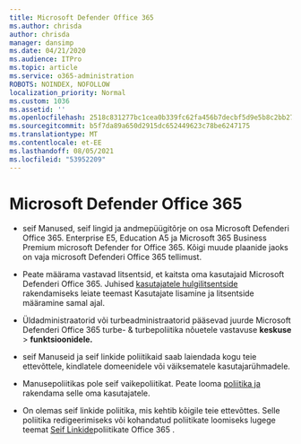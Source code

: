 ```yaml
---
title: Microsoft Defender Office 365
ms.author: chrisda
author: chrisda
manager: dansimp
ms.date: 04/21/2020
ms.audience: ITPro
ms.topic: article
ms.service: o365-administration
ROBOTS: NOINDEX, NOFOLLOW
localization_priority: Normal
ms.custom: 1036
ms.assetid: ''
ms.openlocfilehash: 2518c831277bc1cea0b339fc62fa456b7decbf5d9e5b8c2bb2733fe47c969a81
ms.sourcegitcommit: b5f7da89a650d2915dc652449623c78be6247175
ms.translationtype: MT
ms.contentlocale: et-EE
ms.lasthandoff: 08/05/2021
ms.locfileid: "53952209"
---
```

# <a name="microsoft-defender-for-office-365"></a>Microsoft Defender Office 365

- seif Manused, seif lingid ja andmepüügitõrje on osa Microsoft Defenderi Office 365. Enterprise E5, Education A5 ja Microsoft 365 Business Premium microsoft Defender for Office 365. Kõigi muude plaanide jaoks on vaja microsoft Defenderi Office 365 tellimust.

- Peate määrama vastavad litsentsid, et kaitsta oma kasutajaid Microsoft Defenderi Office 365. Juhised [kasutajatele hulgilitsentside](/microsoft-365/admin/add-users/add-users) rakendamiseks leiate teemast Kasutajate lisamine ja litsentside määramine samal ajal.

- Üldadministraatorid või turbeadministraatorid pääsevad juurde Microsoft Defenderi Office 365 turbe- & turbepoliitika nõuetele vastavuse **keskuse** \> **funktsioonidele.**

- seif Manuseid ja seif linkide poliitikaid saab laiendada kogu teie ettevõttele, kindlatele domeenidele või väiksematele kasutajarühmadele.

- Manusepoliitikas pole seif vaikepoliitikat. Peate looma [poliitika ja](/microsoft-365/security/office-365-security/set-up-atp-safe-attachments-policies) rakendama selle oma kasutajatele.

- On olemas seif linkide poliitika, mis kehtib kõigile teie ettevõttes. Selle poliitika redigeerimiseks või kohandatud poliitikate loomiseks lugege teemat [Seif Linkide](/microsoft-365/security/office-365-security/set-up-atp-safe-links-policies)poliitikate Office 365 .
